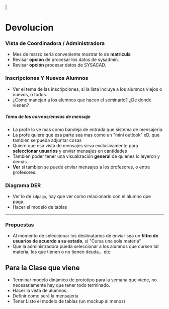 |
# Devolucion

### Vista de Coordinadora / Administradora

- Mes de marzo seria conveniente mostrar lo de **matricula**
- Revisar **opción** de procesar los datos de sysadmin.
- Revisar **opción** procesar datos de SYSACAD.

### Inscripciones Y Nuevos Alumnos
- Ver el tema de las inscripciones, si la lista incluye a los alumnos viejos o nuevos, o todos.
- ¿Como manejan a los alumnos que hacen el seminario? ¿De donde vienen?


##### Tema de los correos/envios de mensaje
- La profe lo ve mas como bandeja de entrada que sistema de mensajería.
- La profe quiere que esa parte sea mas como un "mini outlook" xD. que también se pueda adjuntar cosas
- Quiere que esa vista de mensajes sirva exclusivamente para **seleccionar** **usuarios** y enviar mensajes en cantidades
- También poder tener una visualización **general** de quienes lo leyeron y demás.
- **Ver** si tambien se puede enviar mensajes a los profesores, o entre profesores.




### Diagrama DER

- Ver lo de `idpago`, hay que ver como relacionarlo con el alumno que paga.
- Hacer el modelo de tablas

---

### Propuestas

- Al momento de seleccionar los destinatarios de enviar sea un **filtro de usuarios de acuerdo a su estado**, si "Cursa una sola materia"
- Que la administradora pueda seleccionar a los alumnos que cursen tal materia, los que tienen o no tienen deuda... etc.

## Para la Clase que viene

- Terminar modelo dinámico de prototipo para la semana que viene, no necesariamente hay que tener todo terminado.
- Hacer la vista de alumnos.
- Definir como será la mensajería
- Tener Listo el modelo de tablas (un mockup al menos)
